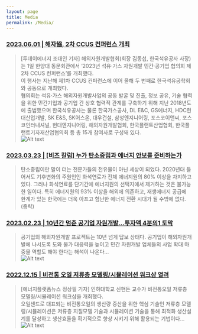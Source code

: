 ```yaml
---
layout: page
title: Media
permalink: /Media/
---
```


### [2023.06.01 | 해자協, 2차 CCUS 컨퍼런스 개최](http://www.todayenergy.kr/news/articleView.html?idxno=261114)
>[투데이에너지 조대인 기자] 해외자원개발협회(회장 김동섭, 한국석유공사 사장)는 1일 한양대 동문회관에서 ‘2023년 석유·가스 자원개발 민간·공기업 협의회 제2차 CCUS 컨퍼런스’를 개최했다. \
>이 행사는 지난해 제1차 CCUS 컨퍼런스에 이어 올해 두 번째로 한국석유공학회와 공동으로 개최했다. \
> 협의회는 석유·가스 해외자원개발사업의 공동 발굴 및 진출, 정보 공유, 기술 협력을 위한 민간기업과 공기업 간 상호 협력적 관계를 구축하기 위해 지난 2018년도에 출범했으며 한국석유공사는 물론 한국가스공사, DL E&C, GS에너지, HDC현대산업개발, SK E&S, SK어스온, 대우건설, 삼성엔지니어링, 포스코이앤씨, 포스코인터내셔널, 현대엔지니어링, 해외자원개발협회, 한국플랜트산업협회, 한국플랜트기자재산업협의회 등 총 15개 참여사로 구성돼 있다.  \
>![Alt text](http://www.e2news.com/news/photo/202306/254530_107938_108.jpg?raw=true)



### [2023.03.23 | [비즈 칼럼] 누가 탄소중립과 에너지 안보를 준비하는가](https://www.joongang.co.kr/article/25149227)
>탄소중립이란 말이 더는 전문가들의 전유물이 아닌 세상이 되었다. 2020년대 들어서도 기후변화의 주원인인 화석연료가 전체 에너지원의 80% 이상을 차지하고 있다. 그러나 화석연료를 단기간에 에너지원의 선택지에서 제거하는 것은 불가능한 일이다. 특히 에너지원의 93% 이상을 해외에 의존하고, 재생에너지 공급에 한계가 있는 한국에는 더욱 아프고 험난한 에너지 전환 시대가 될 수밖에 없다. (중략)


### [2023.02.23 | 10년간 멈춘 공기업 자원개발…투자액 4분의1 토막]( https://www.sedaily.com/NewsView/29LV3IZULC)
>공기업의 해외자원개발 프로젝트는 10년 넘게 답보 상태다. 공기업이 해외자원개발에 나서도록 도와 물가 대응력을 높이고 민간 자원개발 업체들의 사업 확대 마중물 역할도 해야 한다는 해석이 나온다...\
>![Alt text](https://newsimg.sedaily.com/2023/02/23/29LV3IZULC_1.jpg?raw=true)

### [2022.12.15 | 비전통 오일 저류층 모델링/시뮬레이션 워크샵 열려]( e-platform.net/news/articleView.html?idxno=76225)
>[에너지플랫폼뉴스 정상필 기자] 인하대학교 신현돈 교수가 비전통오일 저류층 모델링/시뮬레이션 워크샵을 개최했다.\
>오일샌드로 대표되는 비전통오일의 생산량 증산을 위한 핵심 기술인 저류층 모델링/시뮬레이션은 저류층 지질모델 기술과 시뮬레이션 기술을 통해 최적화 생산설계를 달성하고 생산효율을 획기적으로 향상 시키기 위해 활용되는 기법이다...\
>![Alt text](https://cdn.e-platform.net/news/photo/202212/76225_54259_4154.jpg?raw=true)
